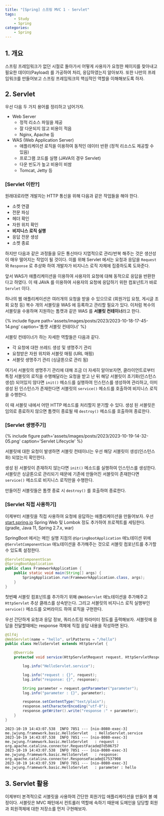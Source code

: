 ```yaml
---
title: "[Spring] 스프링 MVC 1 - Servlet"
tags: 
    - Study
    - Spring
categories:
    - Spring
---
```


## 1. 개요
스프링 프레임워크가 없던 시절로 돌아가서 어떻게 사용자가 요청한 페이지를 찾아내고 필요한 데이터(Payload) 를 가공하여 처리, 응답하였는지 알아보자.
또한 나만의 프레임워크를 만들어보고 스프링 프레임워크의 핵심적인 역할을 이해해보도록 하자.

## 2. Servlet
우선 다음 두 가지 용어를 정리하고 넘어가자.

- Web Server
    - 정적 리소스 파일을 제공
    - 잘 다운되지 않고 비용이 적음 
    - Nginx, Apache 등
- WAS (Web Application Server)
    - 애플리케이션 로직을 이용하여 동적인 데이터 반환 (정적 리소스도 제공할 수 있음)
    - 프로그램 코드를 실행 (JAVA의 경우 Servlet)
    - 다운 빈도가 높고 비용이 비쌈
    - Tomcat, Jetty 등

### [Servlet 이란?]
원래대로라면 개발자는 HTTP 통신을 위해 다음과 같은 작업들을 해야 한다.
- 소켓 연결
- 전문 파싱
- 헤더 확인
- 자원 위치 확인
- **비지니스 로직 실행**
- 응답 전문 생성
- 소켓 종료

하지만 다음과 같은 과정들을 모든 통신마다 지엽적으로 관리/반복 해주는 것은 생산성이 매우 떨어지는 작업이 될 것이다. 
이를 위해 Servlet 에서는 요청과 응답을 `Request` 와 `Response` 로 추상화 하여 개발자가 비지니스 로직 자체에 집중하도록 도와준다.

앞서 WAS가 애플리케이션을 이용하여 사용자의 요청에 대해 동적으로 응답을 반환한다고 하였다. 
이 때 JAVA 를 이용하여 사용자의 요청에 응답하기 위한 컴포넌트가 바로 `Servlet` 이다. 

하나의 웹 애플리케이션은 여러개의 요청을 받을 수 있으므로 (회원가입 요청, 게시글 조회 요청 등) 복수 개의 서블릿을 WAS 에 등록하고 관리할 필요가 있다. 
이처럼 복수의 서블릿을 수용하며 지원하는 톰캣과 같은 WAS 를 **서블릿 컨테이너**라고 한다.

{% include figure path='assets/images/posts/2023/2023-10-18-17-45-14.png' caption='톰캣 서블릿 컨테이너' %}

서블릿 컨테이너가 하는 자세한 역할들은 다음과 같다.
- 각 요청에 대한 쓰레드 생성 및 생명주기 관리
- 요청받은 자원 위치와 서블릿 매핑 (URL 매핑)
- 서블릿 생명주기 관리 (싱글톤으로 관리 됨)

여기서 서블릿의 생명주기 관리에 대해 조금 더 자세히 알아보자면, 클라이언트로부터 특정 서블릿의 로직을 수행해달라는 요청을 받고 난 뒤 해당 서블릿이 초기화(인스턴스 생성) 되어있지 않다면 `init()` 메소드를 실행하여 인스턴스를 생성하여 관리하고, 이미 생성 된 인스턴스가 존재한다면 서블릿의 `service()` 메소드를 호출하여 비지니스 로직을 수행한다.

이 때 서블릿 내에서 어떤 HTTP 메소드를 처리할지 분기할 수 있다. 생성 된 서블릿은 임의로 종료하지 않으면 톰캣이 종료될 때 `destroy()` 메소드를 호출하여 종료한다.

### [Servlet 생명주기]
{% include figure path='assets/images/posts/2023/2023-10-19-14-32-05.png' caption='Servlet Lifecycle' %}

서블릿에 대한 요청이 발생하면 서블릿 컨테이너는 우선 해당 서블릿이 생성(인스턴스 화) 되었는지 확인한다.

생성 된 서블릿이 존재하지 않는다면 `init()` 메소드를 실행하여 인스턴스를 생성한다.
서블릿은 싱글톤으로 관리되기 때문에 기존에 만들어진 서블릿이 존재한다면 `service()` 메소드로 비지니스 로직만을 수행한다.

만들어진 서블릿들은 톰캣 종료 시 `destroy()` 를 호출하여 종료한다.

### [Servlet 직접 사용하기]
이제부터 서블릿을 직접 사용하여 요청에 응답하는 애플리케이션을 만들어보자.
우선 [start.spring.io](https://start.spring.io) Spring Web 및 Lombok 정도 추가하여 프로젝트를 세팅한다. 
(gradle, Java 11, Spring 2.7.x, war)

SpringBoot 에서는 메인 실행 지점의 `@SpringBootApplication` 애노테이션 위에 `@ServletComponentScan` 애노테이션을 추가해주는 것으로 서블릿 컴포넌트를 추가할 수 있도록 설정한다. 

```java
@ServletComponentScan
@SpringBootApplication
public class FrameworkApplication {
	public static void main(String[] args) {
		SpringApplication.run(FrameworkApplication.class, args);
	}
}
```

첫번째 서블릿 컴포넌트를 추가하기 위해 `@WebServlet` 애노테이션을 추가해주고 `HttpServlet` 추상 클래스를 상속받는다.
그리고 서블릿의 비지니스 로직 실행부인 `service()` 메소드를 오버라이드 하여 로직을 구현한다.

우선 간단하게 요청과 응답 정보, 쿼리스트링 파라미터 정도를 출력해보자. 서블릿에 응답을 전달할때에는 response 객체에 직접 응답 내용을 작성하면 된다.

```java
@Slf4j
@WebServlet(name = "hello", urlPatterns = "/hello")
public class HelloServlet extends HttpServlet {

    @Override
    protected void service(HttpServletRequest request, HttpServletResponse response) throws ServletException, IOException {

        log.info("HelloServlet.service");

        log.info("request : {}", request);
        log.info("response: {}", response);

        String parameter = request.getParameter("parameter");
        log.info("parameter : {}", parameter);

        response.setContentType("text/plain");
        response.setCharacterEncoding("utf-8");
        response.getWriter().write("response :" + parameter);
    }
}
```

```text
2023-10-19 14:43:07.538  INFO 7851 --- [nio-8080-exec-3] me.jwjung.framework.basic.HelloServlet   : HelloServlet.service
2023-10-19 14:43:07.538  INFO 7851 --- [nio-8080-exec-3] me.jwjung.framework.basic.HelloServlet   : request : org.apache.catalina.connector.RequestFacade@7d506757
2023-10-19 14:43:07.538  INFO 7851 --- [nio-8080-exec-3] me.jwjung.framework.basic.HelloServlet   : response: org.apache.catalina.connector.ResponseFacade@17537908
2023-10-19 14:43:07.539  INFO 7851 --- [nio-8080-exec-3] me.jwjung.framework.basic.HelloServlet   : parameter : hello
```

## 3. Servlet 활용

이제부터 본격적으로 서블릿을 사용하여 간단한 회원가입 애플리케이션을 만들어 볼 예정이다. 서블릿은 MVC 패턴에서 컨트롤러 역할에 속하기 때문에 도메인을 담당할 회원과 회원객체에 대한 저장소를 먼저 구현해보자.




